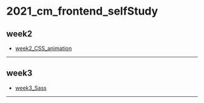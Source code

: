 # 2021_cm_frontend_selfStudy
 
week2
---

- [week2_CSS_animation](https://jaosn60810.github.io/2021_cm_frontend_selfStudy/week2_CSS_animation/)

---

week3
---

- [week3_Sass](https://jaosn60810.github.io/2021_cm_frontend_selfStudy/week3_Sass/)

---


